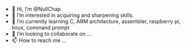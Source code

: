 - 👋 Hi, I’m @NullChap
- 👀 I’m interested in acquiring and sharpening skills. 
- 🌱 I’m currently learning C, ARM architecture, assembler, raspberry pi, linux, command prompt
- 💞️ I’m looking to collaborate on ...
- 📫 How to reach me ...

<!---
NullChap/NullChap is a ✨ special ✨ repository because its `README.md` (this file) appears on your GitHub profile.
You can click the Preview link to take a look at your changes.
--->
